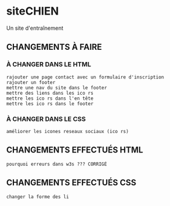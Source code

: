 # siteCHIEN
 Un site d'entraînement
## CHANGEMENTS À FAIRE
### À CHANGER DANS LE HTML
    rajouter une page contact avec un formulaire d'inscription
    rajouter un footer
    mettre une nav du site dans le footer
    mettre des liens dans les ico rs
    mettre les ico rs dans l'en tête 
    mettre les ico rs dans le footer
### À CHANGER DANS LE CSS
    améliorer les icones reseaux sociaux (ico rs)
## CHANGEMENTS EFFECTUÉS HTML
    pourquoi erreurs dans w3s ??? CORRIGÉ 
## CHANGEMENTS EFFECTUÉS CSS
    changer la forme des li 
